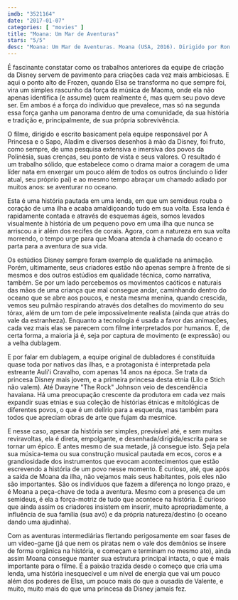 ```yaml
---
imdb: "3521164"
date: "2017-01-07"
categories: [ "movies" ]
title: "Moana: Um Mar de Aventuras"
stars: "5/5"
desc: "Moana: Um Mar de Aventuras. Moana (USA, 2016). Dirigido por Ron Clements, Don Hall, John Musker, Chris Williams. Escrito por Jared Bush, Ron Clements, John Musker, Chris Williams, Don Hall, Pamela Ribon, Aaron Kandell, Jordan Kandell. Com Auli'i Cravalho (Moana), Dwayne Johnson (Maui), Rachel House (Gramma Tala), Temuera Morrison (Chief Tui), Jemaine Clement (Tamatoa), Nicole Scherzinger (Sina), Alan Tudyk (Heihei / Villager #3), Oscar Kightley (Fisherman), Troy Polamalu (Villager #1)."
---
```

É fascinante constatar como os trabalhos anteriores da equipe de criação da Disney servem de pavimento para criações cada vez mais ambiciosas. E aqui o ponto alto de Frozen, quando Elsa se transforma no que sempre foi, vira um simples rascunho da força da música de Maoma, onde ela não apenas identifica (e assume) quem realmente é, mas quem seu povo deve ser. Em ambos é a força do indivíduo que prevalece, mas só na segunda essa força ganha um panorama dentro de uma comunidade, da sua história e tradição e, principalmente, de sua própria sobrevivência.

O filme, dirigido e escrito basicament pela equipe responsável por A Princesa e o Sapo, Aladim e diversos desenhos à mào da Disney, foi fruto, como sempre, de uma pesquisa extensiva e imersiva dos povos da Polinésia, suas crenças, seu ponto de vista e seus valores. O resultado é um trabalho sólido, que estabelece como o drama maior a coragem de uma líder nata em enxergar um pouco além de todos os outros (incluindo o líder atual, seu próprio pai) e ao mesmo tempo abraçar um chamado adiado por muitos anos: se aventurar no oceano.

Esta é uma história pautada em uma lenda, em que um semideus rouba o coração de uma ilha e acaba amaldiçoando tudo em sua volta. Essa lenda é rapidamente contada e através de esquemas ágeis, somos levados visualmente à história de um pequeno povo em uma ilha que nunca se arriscou a ir além dos recifes de corais. Agora, com a natureza em sua volta morrendo, o tempo urge para que Moana atenda à chamada do oceano e parta para a aventura de sua vida.

Os estúdios Disney sempre foram exemplo de qualidade na animação. Porém, ultimamente, seus criadores estão não apenas sempre à frente de si mesmos e dos outros estúdios em qualidade técnica, como narrativa, também. Se por um lado percebemos os movimentos caóticos e naturais das mãos de uma criança que mal consegue andar, caminhando dentro do oceano que se abre aos poucos, e nesta mesma menina, quando crescida, vemos seu pulmão respirando através dos detalhes do movimento do seu tórax, além de um tom de pele impossivelmente realista (ainda que atrás do vale da estranheza). Enquanto a tecnologia é usada a favor das animações, cada vez mais elas se parecem com filme interpretados por humanos. E, de certa forma, a maioria já é, seja por captura de movimento (e expressão) ou a velha dublagem.

E por falar em dublagem, a equipe original de dubladores é constituída quase toda por nativos das ilhas, e a protagonista é interpretada pela estreante Auli'i Cravalho, com apenas 14 anos na época. Se trata da princesa Disney mais jovem, e a primeira princesa desta etnia (Lilo e Stich não valem). Até Dwayne "The Rock" Johnson veio de descendência havaiana. Há uma preocupação crescente da produtora em cada vez mais expandir suas etnias e sua coleção de histórias étnicas e mitológicas de diferentes povos, o que é um delírio para a esquerda, mas também para todos que apreciam obras de arte que fujam da mesmice.

E nesse caso, apesar da história ser simples, previsível até, e sem muitas reviravoltas, ela é direta, empolgante, e desenhada/dirigida/escrita para se tornar um épico. E antes mesmo de sua metade, já consegue isto. Seja pela sua música-tema ou sua construção musical pautada em ecos, coros e a grandiosidade dos instrumentos que evocam acontecimentos que estão escrevendo a história de um povo nesse momento. É curioso, até, que após a saída de Moana da ilha, não vejamos mais seus habitantes, pois eles não são importantes. São os indivíduos que fazem a diferença no longo prazo, e é Moana a peça-chave de toda a aventura. Mesmo com a presença de um semideus, é ela a força-motriz de tudo que acontece na história. E curioso que ainda assim os criadores insistem em inserir, muito apropriadamente, a influência de sua família (sua avó) e da própria natureza/destino (o oceano dando uma ajudinha).

Com as aventuras intermediárias flertando perigosamente em soar fases de um video-game (já que nem os piratas nem o vale dos demônios se insere de forma orgânica na história, e começam e terminam no mesmo ato), ainda assim Moana consegue manter sua estrutura principal intacta, o que é mais importante para o filme. É a paixão trazida desde o começo que cria uma lenda, uma história inesquecível e um nível de energia que vai um pouco além dos poderes de Elsa, um pouco mais do que a ousadia de Valente, e muito, muito mais do que uma princesa da Disney jamais fez.
